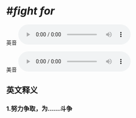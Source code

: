 # ***\#fight for*** 
英音
<audio src="./media/fight for1_AAC.aac" controls="controls"></audio>

美音
<audio src="./media/fight for2_AAC.aac" controls="controls"></audio>



  

英文释义
---
### 1.**努力争取，为……斗争**  


